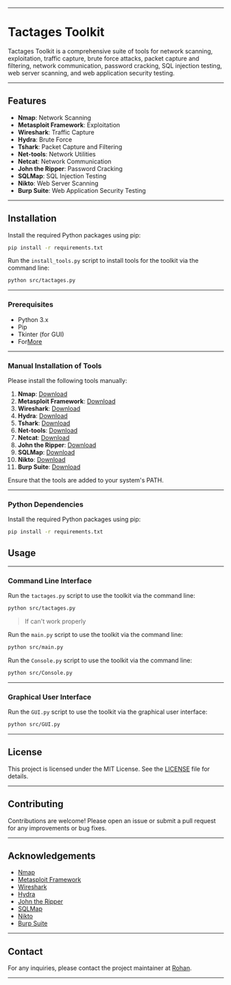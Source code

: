
---
# Tactages Toolkit

Tactages Toolkit is a comprehensive suite of tools for network scanning, exploitation, traffic capture, brute force attacks, packet capture and filtering, network communication, password cracking, SQL injection testing, web server scanning, and web application security testing.

---
## Features

- **Nmap**: Network Scanning
- **Metasploit Framework**: Exploitation
- **Wireshark**: Traffic Capture
- **Hydra**: Brute Force
- **Tshark**: Packet Capture and Filtering
- **Net-tools**: Network Utilities
- **Netcat**: Network Communication
- **John the Ripper**: Password Cracking
- **SQLMap**: SQL Injection Testing
- **Nikto**: Web Server Scanning
- **Burp Suite**: Web Application Security Testing

---

## Installation

Install the required Python packages using pip:

```bash
pip install -r requirements.txt
```
Run the `install_tools.py` script to install tools for the toolkit via the command line:

```bash
python src/tactages.py
```

---

### Prerequisites

- Python 3.x
- Pip
- Tkinter (for GUI)
- For[More](requirements.txt)

---

### Manual Installation of Tools

Please install the following tools manually:

1. **Nmap**: [Download](https://nmap.org/download.html)
2. **Metasploit Framework**: [Download](https://docs.metasploit.com/docs/using-metasploit/getting-started/nightly-installers.html)
3. **Wireshark**: [Download](https://www.wireshark.org/download.html)
4. **Hydra**: [Download](https://github.com/vanhauser-thc/thc-hydra)
5. **Tshark**: [Download](https://www.wireshark.org/download.html)
6. **Net-tools**: [Download](https://sourceforge.net/projects/net-tools/)
7. **Netcat**: [Download](https://eternallybored.org/misc/netcat/)
8. **John the Ripper**: [Download](https://www.openwall.com/john/)
9. **SQLMap**: [Download](https://sqlmap.org/)
10. **Nikto**: [Download](https://cirt.net/Nikto2)
11. **Burp Suite**: [Download](https://portswigger.net/burp/communitydownload)

Ensure that the tools are added to your system's PATH.

---

### Python Dependencies

Install the required Python packages using pip:

```bash
pip install -r requirements.txt
```

## Usage

---

### Command Line Interface

Run the `tactages.py` script to use the toolkit via the command line:

```bash
python src/tactages.py
```
>If can't work properly

Run the `main.py` script to use the toolkit via the command line:

```bash
python src/main.py
```


Run the `Console.py` script to use the toolkit via the command line:

```bash
python src/Console.py
``` 

---

### Graphical User Interface

Run the `GUI.py` script to use the toolkit via the graphical user interface:

```bash
python src/GUI.py
```

---
## License

This project is licensed under the MIT License. See the [LICENSE](LICENSE) file for details.

---
## Contributing

Contributions are welcome! Please open an issue or submit a pull request for any improvements or bug fixes.

---

## Acknowledgements

- [Nmap](https://nmap.org/)
- [Metasploit Framework](https://www.metasploit.com/)
- [Wireshark](https://www.wireshark.org/)
- [Hydra](https://github.com/vanhauser-thc/thc-hydra)
- [John the Ripper](https://www.openwall.com/john/)
- [SQLMap](https://sqlmap.org/)
- [Nikto](https://cirt.net/Nikto2)
- [Burp Suite](https://portswigger.net/burp)

---

## Contact

For any inquiries, please contact the project maintainer at [Rohan](mailto:rohannaagar666@outlook.com).

---